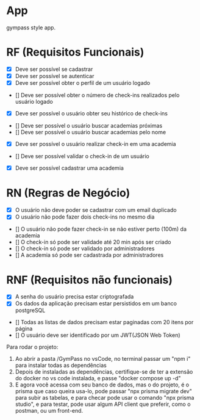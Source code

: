 # App

gympass style app.

# RF (Requisitos Funcionais)

- [x] Deve ser possível se cadastrar
- [x] Deve ser possível se autenticar
- [x] Deve ser possível obter o perfil de um usuário logado
- [] Deve ser possível obter o número de check-ins realizados pelo usuário logado
- [x] Deve ser possível o usuário obter seu histórico de check-ins
- [] Deve ser possível o usuário buscar academias próximas
- [] Deve ser possível o usuário buscar academias pelo nome
- [x] Deve ser possível o usuário realizar check-in em uma academia
- [] Deve ser possível validar o check-in de um usuário
- [x] Deve ser possível cadastrar uma academia

# RN (Regras de Negócio)

- [x] O usuário não deve poder se cadastrar com um email duplicado
- [x] O usuário não pode fazer dois check-ins no mesmo dia
- [] O usuário não pode fazer check-in se não estiver perto (100m) da academia
- [] O check-in só pode ser validade até 20 min após ser criado
- [] O check-in só pode ser validado por administradores
- [] A academia só pode ser cadastrada por administradores

# RNF (Requisitos não funcionais)

- [x] A senha do usuário precisa estar criptografada
- [x] Os dados da aplicação precisam estar persistidos em um banco postgreSQL
- [] Todas as listas de dados precisam estar paginadas com 20 itens por página
- [] O usuário deve ser identificado por um JWT(JSON Web Token) 



Para rodar o projeto: 
1. Ao abrir a pasta /GymPass no vsCode, no terminal passar um "npm i" para instalar todas as dependências
2. Depois de instaladas as dependências, certifique-se de ter a extensão do docker no vs code instalada, e passe "docker compose up -d"
3. E agora você acessa com seu banco de dados, mas o do projeto, é o prisma que caso queira usa-lo, pode passar "npx prisma migrate dev" para subir as tabelas, e para checar pode usar o comando "npx prisma studio", e para testar, pode usar algum API client que preferir, como o postman, ou um front-end.